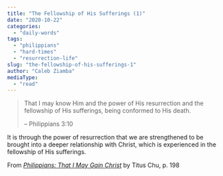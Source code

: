```yaml
---
title: "The Fellowship of His Sufferings (1)"
date: "2020-10-22"
categories: 
  - "daily-words"
tags: 
  - "philippians"
  - "hard-times"
  - "resurrection-life"
slug: "the-fellowship-of-his-sufferings-1"
author: "Caleb Ziamba"
mediaType: 
  - "read"
---
```


> That I may know Him and the power of His resurrection and the  
> fellowship of His sufferings, being conformed to His death.
> 
> – Philippians 3:10

It is through the power of resurrection that we are strengthened to be brought into a deeper relationship with Christ, which is experienced in the fellowship of His sufferings.

From [_Philippians: That I May Gain Christ_](https://www.asweetsavor.org/book-philippians/) by Titus Chu, p. 198
